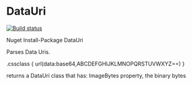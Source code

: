 # DataUri

[![Build status](https://ci.appveyor.com/api/projects/status/l0ii5t8tvsdsrmw5?svg=true)](https://ci.appveyor.com/project/EricNewton/datauri)

Nuget
Install-Package DataUri

Parses Data Uris.

.cssclass
{
  url(data:base64,ABCDEFGHIJKLMNOPQRSTUVWXYZ==)
}

returns a DataUri class that has:
  ImageBytes property, the binary bytes
  
  
